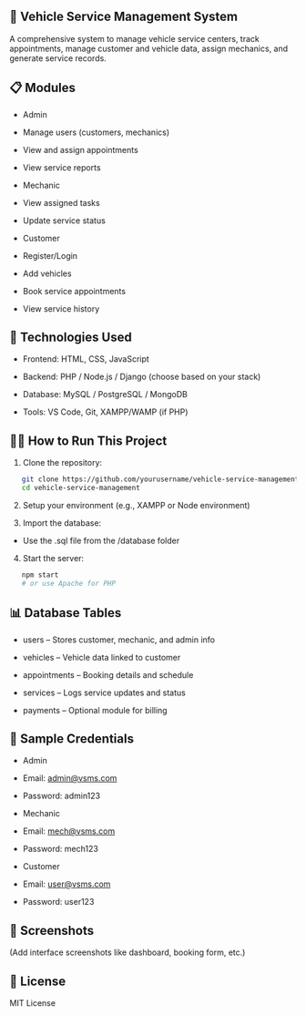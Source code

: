 ## 🚗 Vehicle Service Management System
A comprehensive system to manage vehicle service centers, track appointments, manage customer and vehicle data, assign mechanics, and generate service records.

## 📋 Modules
- Admin

 - Manage users (customers, mechanics)

 - View and assign appointments

 - View service reports

- Mechanic

 - View assigned tasks

 - Update service status

- Customer

 - Register/Login

 - Add vehicles

 - Book service appointments

 - View service history

## 🔧 Technologies Used
- Frontend: HTML, CSS, JavaScript

- Backend: PHP / Node.js / Django (choose based on your stack)

- Database: MySQL / PostgreSQL / MongoDB

- Tools: VS Code, Git, XAMPP/WAMP (if PHP)

## 🧑‍💻 How to Run This Project
1. Clone the repository:
```bash
   git clone https://github.com/yourusername/vehicle-service-management.git
   cd vehicle-service-management
```
2. Setup your environment (e.g., XAMPP or Node environment)

3. Import the database:

 - Use the .sql file from the /database folder

4. Start the server:
```bash
   npm start
   # or use Apache for PHP
```
## 📊 Database Tables
- users – Stores customer, mechanic, and admin info

- vehicles – Vehicle data linked to customer

- appointments – Booking details and schedule

- services – Logs service updates and status

- payments – Optional module for billing

## 🧪 Sample Credentials
- Admin

 - Email: admin@vsms.com

 - Password: admin123

- Mechanic

 - Email: mech@vsms.com

 - Password: mech123

- Customer

 - Email: user@vsms.com

 - Password: user123

## 📸 Screenshots
(Add interface screenshots like dashboard, booking form, etc.)

## 📃 License
MIT License

